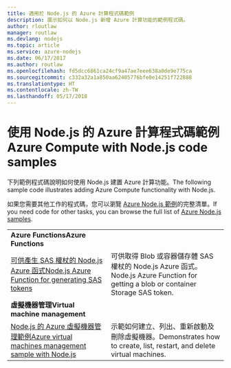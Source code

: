```yaml
---
title: 適用於 Node.js 的 Azure 計算程式碼範例
description: 展示如何以 Node.js 新增 Azure 計算功能的範例程式碼。
author: rloutlaw
manager: routlaw
ms.devlang: nodejs
ms.topic: article
ms.service: azure-nodejs
ms.date: 06/17/2017
ms.author: routlaw
ms.openlocfilehash: fd5dcc6861ca24cf9a47ae7eee638a0de9e775ca
ms.sourcegitcommit: c332a32a1a850aa62405776bfe0e14251f722888
ms.translationtype: HT
ms.contentlocale: zh-TW
ms.lasthandoff: 05/17/2018
---
```

# <a name="azure-compute-with-nodejs-code-samples"></a><span data-ttu-id="4d4f9-103">使用 Node.js 的 Azure 計算程式碼範例</span><span class="sxs-lookup"><span data-stu-id="4d4f9-103">Azure Compute with Node.js code samples</span></span>

<span data-ttu-id="4d4f9-104">下列範例程式碼說明如何使用 Node.js 建置 Azure 計算功能。</span><span class="sxs-lookup"><span data-stu-id="4d4f9-104">The following sample code illustrates adding Azure Compute functionality with Node.js.</span></span>

<span data-ttu-id="4d4f9-105">如果您需要其他工作的程式碼，您可以瀏覽 [Azure Node.js 範例](https://azure.microsoft.com/resources/samples/?term=nodejs)的完整清單。</span><span class="sxs-lookup"><span data-stu-id="4d4f9-105">If you need code for other tasks, you can browse the full list of [Azure Node.js samples](https://azure.microsoft.com/resources/samples/?term=nodejs).</span></span>

| | |
|---|---|
| <span data-ttu-id="4d4f9-106">**Azure Functions**</span><span class="sxs-lookup"><span data-stu-id="4d4f9-106">**Azure Functions**</span></span> ||
| [<span data-ttu-id="4d4f9-107">可供產生 SAS 權杖的 Node.js Azure 函式</span><span class="sxs-lookup"><span data-stu-id="4d4f9-107">Node.js Azure Function for generating SAS tokens</span></span>](https://azure.microsoft.com/resources/samples/functions-node-sas-token/) | <span data-ttu-id="4d4f9-108">可供取得 Blob 或容器儲存體 SAS 權杖的 Node.js Azure 函式。</span><span class="sxs-lookup"><span data-stu-id="4d4f9-108">Node.js Azure Function for getting a blob or container Storage SAS token.</span></span> |
| <span data-ttu-id="4d4f9-109">**虛擬機器管理**</span><span class="sxs-lookup"><span data-stu-id="4d4f9-109">**Virtual machine management**</span></span> ||
| [<span data-ttu-id="4d4f9-110">Node.js 的 Azure 虛擬機器管理範例</span><span class="sxs-lookup"><span data-stu-id="4d4f9-110">Azure virtual machines management sample with Node.js</span></span>](https://github.com/Azure-Samples/compute-node-manage-vm) | <span data-ttu-id="4d4f9-111">示範如何建立、列出、重新啟動及刪除虛擬機器。</span><span class="sxs-lookup"><span data-stu-id="4d4f9-111">Demonstrates how to create, list, restart, and delete virtual machines.</span></span> |